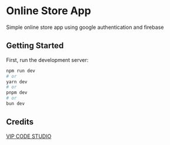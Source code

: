# Online Store App

Simple online store app using google authentication and firebase

## Getting Started

First, run the development server:

```bash
npm run dev
# or
yarn dev
# or
pnpm dev
# or
bun dev
```

## Credits

[VIP CODE STUDIO](https://www.youtube.com/@vipcodestudio)

